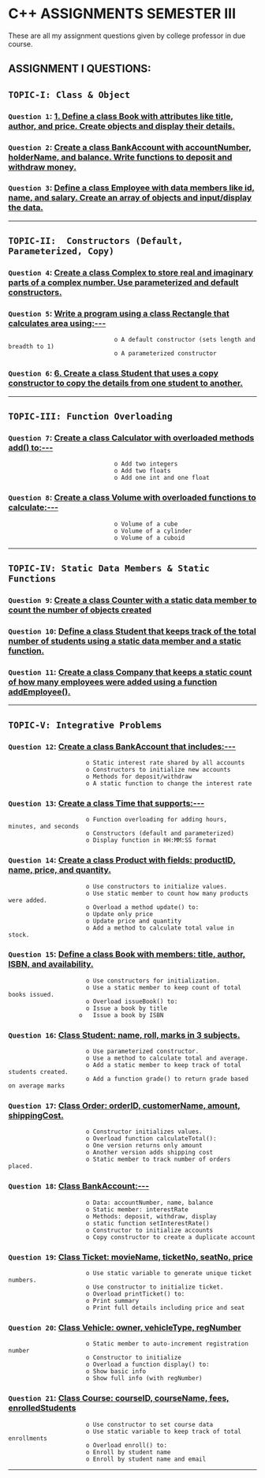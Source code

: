 
# C++ ASSIGNMENTS SEMESTER III
These are all my assignment questions given by college professor in due course.

## ASSIGNMENT I QUESTIONS:

## `TOPIC-I: Class & Object`


### `Question 1`: [1.	Define a class Book with attributes like title, author, and price. Create objects and display their details.](https://github.com/xorus-Tnzu/CPP_ASSIGNMENTS/blob/main/ASSIGNMENT-1/Topic-1.Class%20and%20Object/Q1/Book.cpp) 

### `Question 2`: [Create a class BankAccount with accountNumber, holderName, and balance. Write functions to deposit and withdraw money.]() 

### `Question 3`: [Define a class Employee with data members like id, name, and salary. Create an array of objects and input/display the data.]()

___

## `TOPIC-II:  Constructors (Default, Parameterized, Copy)`


### `Question 4`: [Create a class Complex to store real and imaginary parts of a complex number. Use parameterized and default constructors.]() 

### `Question 5`: [Write a program using a class Rectangle that calculates area using:---]()
                                  o	A default constructor (sets length and breadth to 1)
                                  o	A parameterized constructor 

### `Question 6`: [6.	Create a class Student that uses a copy constructor to copy the details from one student to another.]()

___

## `TOPIC-III: Function Overloading`


### `Question 7`: [Create a class Calculator with overloaded methods add() to:---]()
                                  o	Add two integers
                                  o	Add two floats
                                  o	Add one int and one float

### `Question 8`: [Create a class Volume with overloaded functions to calculate:---]()
                                  o	Volume of a cube
                                  o	Volume of a cylinder
                                  o	Volume of a cuboid

___
                                  
## `TOPIC-IV: Static Data Members & Static Functions`


### `Question 9`: [Create a class Counter with a static data member to count the number of objects created]() 

### `Question 10`: [Define a class Student that keeps track of the total number of students using a static data member and a static function.]() 

### `Question 11`: [Create a class Company that keeps a static count of how many employees were added using a function addEmployee().]()

___

## `TOPIC-V: Integrative Problems`


### `Question 12`: [Create a class BankAccount that includes:---]()
                          o	Static interest rate shared by all accounts
                          o	Constructors to initialize new accounts
                          o	Methods for deposit/withdraw
                          o	A static function to change the interest rate

### `Question 13`: [Create a class Time that supports:---]()
                          o	Function overloading for adding hours, minutes, and seconds
                          o	Constructors (default and parameterized)
                          o	Display function in HH:MM:SS format

### `Question 14`: [Create a class Product with fields: productID, name, price, and quantity.]()
                          o	Use constructors to initialize values.
                          o	Use static member to count how many products were added.
                          o	Overload a method update() to:
                          o	Update only price
                          o	Update price and quantity
                          o	Add a method to calculate total value in stock.

### `Question 15`: [Define a class Book with members: title, author, ISBN, and availability.]()
                          o	Use constructors for initialization.
                          o	Use a static member to keep count of total books issued.
                          o	Overload issueBook() to:
                          o	Issue a book by title
                        o	Issue a book by ISBN

### `Question 16`: [Class Student: name, roll, marks in 3 subjects.]()
                          o	Use parameterized constructor.
                          o	Use a method to calculate total and average.
                          o	Add a static member to keep track of total students created.
                          o	Add a function grade() to return grade based on average marks

### `Question 17`: [Class Order: orderID, customerName, amount, shippingCost.]()
                          o	Constructor initializes values.
                          o	Overload function calculateTotal():
                          o	One version returns only amount
                          o	Another version adds shipping cost
                          o	Static member to track number of orders placed.


### `Question 18`: [Class BankAccount:---]()
                          o	Data: accountNumber, name, balance
                          o	Static member: interestRate
                          o	Methods: deposit, withdraw, display
                          o	static function setInterestRate()
                          o	Constructor to initialize accounts
                          o	Copy constructor to create a duplicate account

### `Question 19`: [Class Ticket: movieName, ticketNo, seatNo, price ]()
                          o	Use static variable to generate unique ticket numbers.
                          o	Use constructor to initialize ticket.
                          o	Overload printTicket() to:
                          o	Print summary
                          o	Print full details including price and seat

### `Question 20`: [Class Vehicle: owner, vehicleType, regNumber ]()
                          o	Static member to auto-increment registration number
                          o	Constructor to initialize
                          o	Overload a function display() to:
                          o	Show basic info
                          o	Show full info (with regNumber)

### `Question 21`: [Class Course: courseID, courseName, fees, enrolledStudents ]()
                          o	Use constructor to set course data
                          o	Use static variable to keep track of total enrollments
                          o	Overload enroll() to:
                          o	Enroll by student name
                          o	Enroll by student name and email

___
